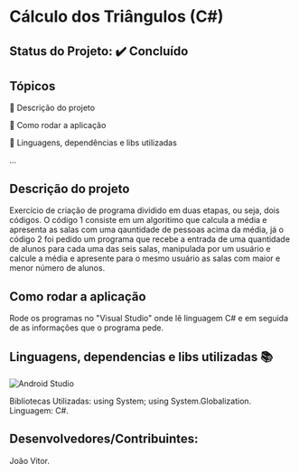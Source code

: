 # Cálculo dos Triângulos (C#)

## Status do Projeto: ✔️ Concluído 

## Tópicos
🔹 Descrição do projeto 

🔹 Como rodar a aplicação

🔹 Linguagens, dependências e libs utilizadas

...

## Descrição do projeto
Exercício de criação de programa dividido em duas etapas, ou seja, dois códigos.
O código 1 consiste em um algoritimo que calcula a média e apresenta as salas com uma qauntidade de pessoas acima da média, já o código 2 foi pedido um programa que recebe a entrada de uma quantidade de alunos para cada uma das seis salas, manipulada por um usuário e calcule a média e apresente para o mesmo usuário as salas com maior e menor número de alunos.

## Como rodar a aplicação 
Rode os programas no "Visual Studio" onde lê linguagem C# e em seguida de as informações que o programa pede.

## Linguagens, dependencias e libs utilizadas 📚
![Android Studio](https://img.shields.io/badge/Android-3DDC84?style=for-the-badge&logo=android&logoColor=white)

Bibliotecas Utilizadas:
using System;
using System.Globalization.
Linguagem:
C#.

## Desenvolvedores/Contribuintes:
João Vitor.


